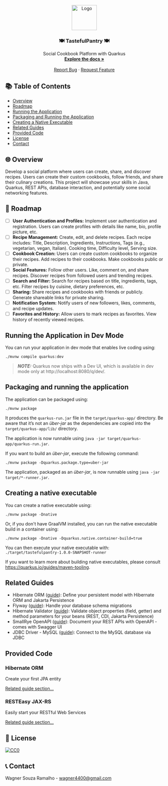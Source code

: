 <p align="center">
  <img src="logo.png" alt="Logo" width="80" height="80">
  <h3 align="center">🍽️ TastefulPantry 🍽️</h3>
  <p align="center">
    Social Cookbook Platform with Quarkus
    <br />
    <a href="#overview"><strong>Explore the docs »</strong></a>
    <br />
    <br />
    <a href="https://github.com/wagner4400/TastefulPantry/issues">Report Bug</a>
    ·
    <a href="https://github.com/wagner4400/TastefulPantry/issues">Request Feature</a>
  </p>
</p>

## 📚 Table of Contents
* [Overview](#overview)
* [Roadmap](#roadmap)
* [Running the Application](#running-the-application)
* [Packaging and Running the Application](#packaging-and-running-the-application)
* [Creating a Native Executable](#creating-a-native-executable)
* [Related Guides](#related-guides)
* [Provided Code](#provided-code)
* [License](#license)
* [Contact](#contact)

## 🌐 Overview
Develop a social platform where users can create, share, and discover recipes. Users can create their custom cookbooks, follow friends, and share their culinary creations. This project will showcase your skills in Java, Quarkus, REST APIs, database interaction, and potentially some social networking features.

## 🚀 Roadmap
- [ ] **User Authentication and Profiles:** Implement user authentication and registration. Users can create profiles with details like name, bio, profile picture, etc.
- [ ] **Recipe Management:** Create, edit, and delete recipes. Each recipe includes: Title, Description, Ingredients, Instructions, Tags (e.g., vegetarian, vegan, Italian). Cooking time, Difficulty level, Serving size.
- [ ] **Cookbook Creation:** Users can create custom cookbooks to organize their recipes. Add recipes to their cookbooks. Make cookbooks public or private.
- [ ] **Social Features:** Follow other users. Like, comment on, and share recipes. Discover recipes from followed users and trending recipes.
- [ ] **Search and Filter:** Search for recipes based on title, ingredients, tags, etc. Filter recipes by cuisine, dietary preferences, etc.
- [ ] **Sharing:** Share recipes and cookbooks with friends or publicly. Generate shareable links for private sharing.
- [ ] **Notification System:** Notify users of new followers, likes, comments, and recipe updates.
- [ ] **Favorites and History:** Allow users to mark recipes as favorites. View history of recently viewed recipes.

## Running the Application in Dev Mode

You can run your application in dev mode that enables live coding using:
```shell script
./mvnw compile quarkus:dev
```

> **_NOTE:_**  Quarkus now ships with a Dev UI, which is available in dev mode only at http://localhost:8080/q/dev/.

## Packaging and running the application

The application can be packaged using:
```shell script
./mvnw package
```
It produces the `quarkus-run.jar` file in the `target/quarkus-app/` directory.
Be aware that it’s not an _über-jar_ as the dependencies are copied into the `target/quarkus-app/lib/` directory.

The application is now runnable using `java -jar target/quarkus-app/quarkus-run.jar`.

If you want to build an _über-jar_, execute the following command:
```shell script
./mvnw package -Dquarkus.package.type=uber-jar
```

The application, packaged as an _über-jar_, is now runnable using `java -jar target/*-runner.jar`.

## Creating a native executable

You can create a native executable using:
```shell script
./mvnw package -Dnative
```

Or, if you don't have GraalVM installed, you can run the native executable build in a container using:
```shell script
./mvnw package -Dnative -Dquarkus.native.container-build=true
```

You can then execute your native executable with: `./target/tastefulpantry-1.0.0-SNAPSHOT-runner`

If you want to learn more about building native executables, please consult https://quarkus.io/guides/maven-tooling.

## Related Guides

- Hibernate ORM ([guide](https://quarkus.io/guides/hibernate-orm)): Define your persistent model with Hibernate ORM and Jakarta Persistence
- Flyway ([guide](https://quarkus.io/guides/flyway)): Handle your database schema migrations
- Hibernate Validator ([guide](https://quarkus.io/guides/validation)): Validate object properties (field, getter) and method parameters for your beans (REST, CDI, Jakarta Persistence)
- SmallRye OpenAPI ([guide](https://quarkus.io/guides/openapi-swaggerui)): Document your REST APIs with OpenAPI - comes with Swagger UI
- JDBC Driver - MySQL ([guide](https://quarkus.io/guides/datasource)): Connect to the MySQL database via JDBC

## Provided Code

### Hibernate ORM

Create your first JPA entity

[Related guide section...](https://quarkus.io/guides/hibernate-orm)



### RESTEasy JAX-RS

Easily start your RESTful Web Services

[Related guide section...](https://quarkus.io/guides/getting-started#the-jax-rs-resources)



## 📜 License
[![CC0](https://licensebuttons.net/p/zero/1.0/88x31.png)](https://creativecommons.org/publicdomain/zero/1.0/)

## 📞 Contact
Wagner Souza Ramalho - wagner4400@gmail.com